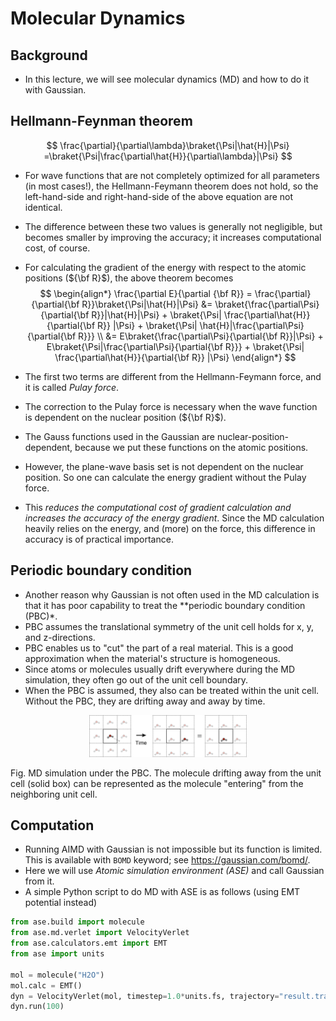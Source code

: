 # Molecular Dynamics
## Background
* In this lecture, we will see molecular dynamics (MD) and how to do it with Gaussian.

## Hellmann-Feynman theorem
$$
\frac{\partial}{\partial\lambda}\braket{\Psi|\hat{H}|\Psi}
=\braket{\Psi|\frac{\partial\hat{H}}{\partial\lambda}|\Psi}
$$
* For wave functions that are not completely optimized for all parameters (in most cases!), the Hellmann-Feymann theorem does not hold, so the left-hand-side and right-hand-side of the above equation are not identical.
* The difference between these two values is generally not negligible, but becomes smaller by improving the accuracy; it increases computational cost, of course.

* For calculating the gradient of the energy with respect to the atomic positions (${\bf R}$), the above theorem becomes
$$
\begin{align*}
\frac{\partial E}{\partial {\bf R}} = \frac{\partial}{\partial{\bf R}}\braket{\Psi|\hat{H}|\Psi} &= \braket{\frac{\partial\Psi}{\partial{\bf R}}|\hat{H}|\Psi} + \braket{\Psi| \frac{\partial\hat{H}}{\partial{\bf R}} |\Psi} + \braket{\Psi| \hat{H}|\frac{\partial\Psi}{\partial{\bf R}}} \\
&= E\braket{\frac{\partial\Psi}{\partial{\bf R}}|\Psi} + E\braket{\Psi|\frac{\partial\Psi}{\partial{\bf R}}} + \braket{\Psi| \frac{\partial\hat{H}}{\partial{\bf R}} |\Psi}
\end{align*}
$$
* The first two terms are different from the Hellmann-Feymann force, and it is called *Pulay force*.
* The correction to the Pulay force is necessary when the wave function is dependent on the nuclear position (${\bf R}$).
* The Gauss functions used in the Gaussian are nuclear-position-dependent, because we put these functions on the atomic positions.
* However, the plane-wave basis set is not dependent on the nuclear position. So one can calculate the energy gradient without the Pulay force.
* This *reduces the computational cost _of gradient calculation and increases_ the accuracy of the energy gradient*. Since the MD calculation heavily relies on the energy, and (more) on the force, this difference in accuracy is of practical importance.

## Periodic boundary condition
* Another reason why Gaussian is not often used in the MD calculation is that it has poor capability to treat the **periodic boundary condition (PBC)*.
* PBC assumes the translational symmetry of the unit cell holds for x, y, and z-directions.
* PBC enables us to "cut" the part of a real material. This is a good approximation when the material's structure is homogeneous.
* Since atoms or molecules usually drift everywhere during the MD simulation, they often go out of the unit cell boundary.
* When the PBC is assumed, they also can be treated within the unit cell. Without the PBC, they are drifting away and away by time.

<p align=center>
<img src="./fig/pbc_md.png" width=50%>

Fig. MD simulation under the PBC. The molecule drifting away from the unit cell (solid box) can be represented as the molecule "entering" from the neighboring unit cell.
</p>

## Computation
* Running AIMD with Gaussian is not impossible but its function is limited. This is available with `BOMD` keyword; see https://gaussian.com/bomd/.
* Here we will use *Atomic simulation environment (ASE)* and call Gaussian from it.
* A simple Python script to do MD with ASE is as follows (using EMT potential instead)
```python
from ase.build import molecule
from ase.md.verlet import VelocityVerlet
from ase.calculators.emt import EMT
from ase import units

mol = molecule("H2O")
mol.calc = EMT()
dyn = VelocityVerlet(mol, timestep=1.0*units.fs, trajectory="result.traj")
dyn.run(100)
```